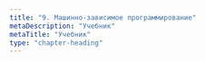 ```yaml
---
title: "9. Машинно-зависимое программирование"
metaDescription: "Учебник"
metaTitle: "Учебник"
type: "chapter-heading"
---
```

